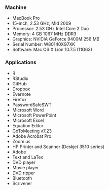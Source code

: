 ### Machine

* MacBook Pro
* 15-inch, 2.53 GHz, Mid 2009
* Processor: 2.53 GHz Intel Core 2 Duo  
* Memory: 4 GB 1067 MHz DDR3  
* Graphics: NVIDIA GeForce 9400M 256 MB  
* Serial Number: W80140XG7XK  
* Software: Mac OS X Lion 10.7.5 (11G63)  

### Applications  

* R  
* RStudio  
* GitHub
* Dropbox
* Evernote  
* Firefox  
* PasswordSafeSWT  
* Microsoft Word  
* Microsoft PowerPoint  
* Microsoft Excel
* Equation Editor  
* GoToMeeting v7.23  
* Adobe Acrobat Pro  
* Zoom.us  
* HP Printer and Scanner (Deskjet 3510 series)   
* Adobe  
* Text and LaTex  
* DVD player  
* Movie player  
* DVD ripper  
* Bluetooth  
* Scrivener

  




 



 
